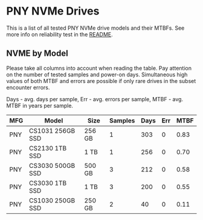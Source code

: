 PNY NVMe Drives
===============

This is a list of all tested PNY NVMe drive models and their MTBFs. See more
info on reliability test in the [README](https://github.com/bsdhw/SMART).

NVME by Model
------------

Please take all columns into account when reading the table. Pay attention on the
number of tested samples and power-on days. Simultaneous high values of both MTBF
and errors are possible if only rare drives in the subset encounter errors.

Days - avg. days per sample,
Err  - avg. errors per sample,
MTBF - avg. MTBF in years per sample.

| MFG       | Model              | Size   | Samples | Days  | Err   | MTBF |
|-----------|--------------------|--------|---------|-------|-------|------|
| PNY       | CS1031 256GB SSD   | 256 GB | 1       | 303   | 0     | 0.83   |
| PNY       | CS2130 1TB SSD     | 1 TB   | 1       | 256   | 0     | 0.70   |
| PNY       | CS3030 500GB SSD   | 500 GB | 3       | 212   | 0     | 0.58   |
| PNY       | CS3030 1TB SSD     | 1 TB   | 3       | 200   | 0     | 0.55   |
| PNY       | CS1030 250GB SSD   | 250 GB | 2       | 40    | 0     | 0.11   |
